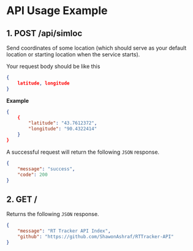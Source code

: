 # API Usage Example
## 1. POST /api/simloc

Send coordinates of some location (which should serve as your default location or starting location when the service starts).

Your request body should be like this

```json
{
    latitude, longitude
}
```

**Example**
```json
{
    {
	    "latitude": "43.7612372",
	    "longitude": "90.4322414"
    }
}
```
A successful request will return the following `JSON` response.
```json
{
    "message": "success",
    "code": 200
}
```

## 2. GET /
Returns the following `JSON` response.
```json
{
    "message": "RT Tracker API Index",
    "github": "https://github.com/ShawonAshraf/RTTracker-API"
}
```